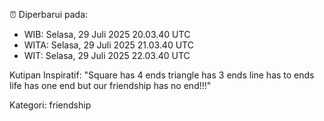 ⏰ Diperbarui pada:
- WIB: Selasa, 29 Juli 2025 20.03.40 UTC
- WITA: Selasa, 29 Juli 2025 21.03.40 UTC
- WIT: Selasa, 29 Juli 2025 22.03.40 UTC

Kutipan Inspiratif:
"Square has 4 ends triangle has 3 ends line has to ends life has one end but our friendship has no end!!!"


Kategori: friendship

